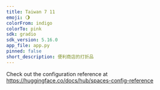 ```yaml
---
title: Taiwan 7 11
emoji: 🌖
colorFrom: indigo
colorTo: pink
sdk: gradio
sdk_version: 5.16.0
app_file: app.py
pinned: false
short_description: 便利商店的打折品
---
```


Check out the configuration reference at https://huggingface.co/docs/hub/spaces-config-reference
